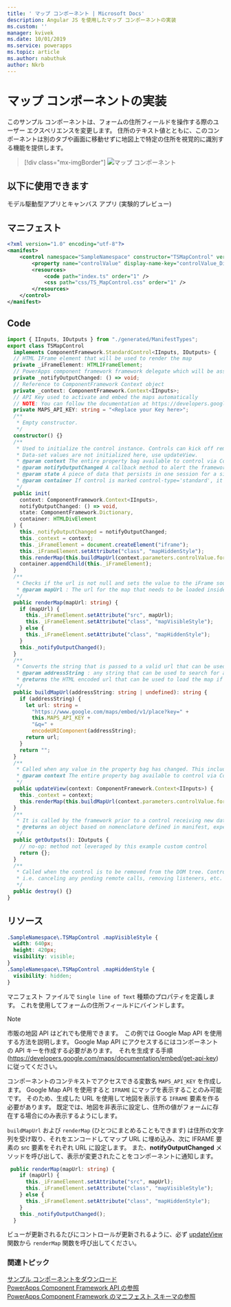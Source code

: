 ```yaml
---
title: ' マップ コンポーネント | Microsoft Docs'
description: Angular JS を使用したマップ コンポーネントの実装
ms.custom: ''
manager: kvivek
ms.date: 10/01/2019
ms.service: powerapps
ms.topic: article
ms.author: nabuthuk
author: Nkrb
---
```


# <a name="implementing-map-component"></a>マップ コンポーネントの実装

このサンプル コンポーネントは、フォームの住所フィールドを操作する際のユーザー エクスペリエンスを変更します。 住所のテキスト値とともに、このコンポーネントは別のタブや画面に移動せずに地図上で特定の住所を視覚的に識別する機能を提供します。 

> [!div class="mx-imgBorder"]
> ![マップ コンポーネント](../media/map-control.png "マップ コンポーネント")

## <a name="available-for"></a>以下に使用できます 

モデル駆動型アプリとキャンバス アプリ (実験的プレビュー) 

## <a name="manifest"></a>マニフェスト

```xml
<?xml version="1.0" encoding="utf-8"?>
<manifest>
    <control namespace="SampleNamespace" constructor="TSMapControl" version="1.0.0" display-name-key="TS_MapControl_Display_Key" description-key="TS_MapControl_Desc_Key" control-type="standard">
        <property name="controlValue" display-name-key="controlValue_Display_Key" description-key="controlValue_Desc_Key" of-type="SingleLine.Text" usage="bound" required="true" />
        <resources>
            <code path="index.ts" order="1" />
            <css path="css/TS_MapControl.css" order="1" />
        </resources>
    </control>
</manifest>
```

## <a name="code"></a>Code 

```TypeScript
import { IInputs, IOutputs } from "./generated/ManifestTypes";
export class TSMapControl
  implements ComponentFramework.StandardControl<IInputs, IOutputs> {
  // HTML IFrame element that will be used to render the map
  private _iFrameElement: HTMLIFrameElement;
  // PowerApps component framework framework delegate which will be assigned to this object which would be called whenever an update happens.
  private _notifyOutputChanged: () => void;
  // Reference to ComponentFramework Context object
  private _context: ComponentFramework.Context<IInputs>;
  // API Key used to activate and embed the maps automatically
  // NOTE: You can follow the documentation at https://developers.google.com/maps/documentation/embed/get-api-key to generate your own API Key
  private MAPS_API_KEY: string = "<Replace your Key here>";
  /**
   * Empty constructor.
   */
  constructor() {}
  /**
   * Used to initialize the control instance. Controls can kick off remote server calls and other initialization actions here.
   * Data-set values are not initialized here, use updateView.
   * @param context The entire property bag available to control via Context Object; It contains values as set up by the customizer mapped to property names defined in the manifest, as well as utility functions.
   * @param notifyOutputChanged A callback method to alert the framework that the control has new outputs ready to be retrieved asynchronously.
   * @param state A piece of data that persists in one session for a single user. Can be set at any point in a controls life cycle by calling 'setControlState' in the Mode interface.
   * @param container If control is marked control-type='standard', it receives an empty div element within which it can render its content.
   */
  public init(
    context: ComponentFramework.Context<IInputs>,
    notifyOutputChanged: () => void,
    state: ComponentFramework.Dictionary,
    container: HTMLDivElement
  ) {
    this._notifyOutputChanged = notifyOutputChanged;
    this._context = context;
    this._iFrameElement = document.createElement("iframe");
    this._iFrameElement.setAttribute("class", "mapHiddenStyle");
    this.renderMap(this.buildMapUrl(context.parameters.controlValue.formatted));
    container.appendChild(this._iFrameElement);
  }
  /**
   * Checks if the url is not null and sets the value to the iFrame source to be loaded inside it and then notifies the ControlFramework that the output has changed
   * @param mapUrl : The url for the map that needs to be loaded inside the iFrame.
   */
  public renderMap(mapUrl: string) {
    if (mapUrl) {
      this._iFrameElement.setAttribute("src", mapUrl);
      this._iFrameElement.setAttribute("class", "mapVisibleStyle");
    } else {
      this._iFrameElement.setAttribute("class", "mapHiddenStyle");
    }
    this._notifyOutputChanged();
  }
  /**
   * Converts the string that is passed to a valid url that can be used to render the map for the location
   * @param addressString : any string that can be used to search for a location in maps
   * @returns the HTML encoded url that can be used to load the map if the addressString is non empty string
   */
  public buildMapUrl(addressString: string | undefined): string {
    if (addressString) {
      let url: string =
        "https://www.google.com/maps/embed/v1/place?key=" +
        this.MAPS_API_KEY +
        "&q=" +
        encodeURIComponent(addressString);
      return url;
    }
    return "";
  }
  /**
   * Called when any value in the property bag has changed. This includes field values, data-sets, global values such as container height and width, offline status, control metadata values such as label, visible, etc.
   * @param context The entire property bag available to control via Context Object; It contains values as set up by the customizer mapped to names defined in the manifest, as well as utility functions
   */
  public updateView(context: ComponentFramework.Context<IInputs>) {
    this._context = context;
    this.renderMap(this.buildMapUrl(context.parameters.controlValue.formatted));
  }
  /**
   * It is called by the framework prior to a control receiving new data.
   * @returns an object based on nomenclature defined in manifest, expecting object[s] for property marked as “bound” or “output”
   */
  public getOutputs(): IOutputs {
    // no-op: method not leveraged by this example custom control
    return {};
  }
  /**
   * Called when the control is to be removed from the DOM tree. Controls should use this call for cleanup.
   * i.e. canceling any pending remote calls, removing listeners, etc.
   */
  public destroy() {}
}
```

## <a name="resources"></a>リソース

```css
.SampleNamespace\.TSMapControl .mapVisibleStyle {
  width: 640px;
  height: 420px;
  visibility: visible;
}
.SampleNamespace\.TSMapControl .mapHiddenStyle {
  visibility: hidden;
}
```

マニフェスト ファイルで `Single line of Text` 種類のプロパティを定義します。 これを使用してフォームの住所フィールドにバインドします。  

> [!NOTE]
> 市販の地図 API はどれでも使用できます。  この例では Google Map API を使用する方法を説明します。 Google Map API にアクセスするにはコンポーネントの API キーを作成する必要があります。  それを生成する手順 (https://developers.google.com/maps/documentation/embed/get-api-key) に従ってください。

コンポーネントのコンテキストでアクセスできる変数名 `MAPS_API_KEY` を作成します。
Google Map API を使用すると `IFRAME` にマップを表示することのみ可能です。 そのため、生成した URL を使用して地図を表示する `IFRAME` 要素を作る必要があります。 既定では、地図を非表示に設定し、住所の値がフォームに存在する場合にのみ表示するようにします。

`buildMapUrl` および `renderMap` (ひとつにまとめることもできます) は住所の文字列を受け取り、それをエンコードしてマップ URL に埋め込み、次に IFRAME 要素の src 要素をそれぞれ URL に設定します。 また、**notifyOutputChanged** メソッドを呼び出して、表示が変更されたことをコンポーネントに通知します。 
 
```TypeScript
 public renderMap(mapUrl: string) {
    if (mapUrl) {
      this._iFrameElement.setAttribute("src", mapUrl);
      this._iFrameElement.setAttribute("class", "mapVisibleStyle");
    } else {
      this._iFrameElement.setAttribute("class", "mapHiddenStyle");
    }
    this._notifyOutputChanged();
  }
```

ビューが更新されるたびにコントロールが更新されるように、必ず [updateView](../reference/control/updateview.md) 関数から `renderMap` 関数を呼び出してください。 

### <a name="related-topics"></a>関連トピック

[サンプル コンポーネントをダウンロード](https://go.microsoft.com/fwlink/?linkid=2088525)<br/>
[PowerApps Component Framework API の参照](../reference/index.md)<br/>
[PowerApps Component Framework のマニフェスト スキーマの参照](../manifest-schema-reference/index.md)